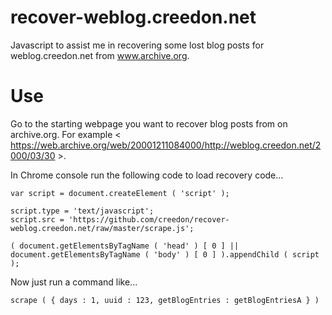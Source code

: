 recover-weblog.creedon.net
==========================

Javascript to assist me in recovering some lost blog posts for weblog.creedon.net from www.archive.org.

Use
===

Go to the starting webpage you want to recover blog posts from on archive.org. For example < https://web.archive.org/web/20001211084000/http://weblog.creedon.net/2000/03/30 >.

In Chrome console run the following code to load recovery code...

    var script = document.createElement ( 'script' );
    
    script.type = 'text/javascript';
    script.src = 'https://github.com/creedon/recover-weblog.creedon.net/raw/master/scrape.js';
    
    ( document.getElementsByTagName ( 'head' ) [ 0 ] || document.getElementsByTagName ( 'body' ) [ 0 ] ).appendChild ( script );

Now just run a command like...

    scrape ( { days : 1, uuid : 123, getBlogEntries : getBlogEntriesA } )
